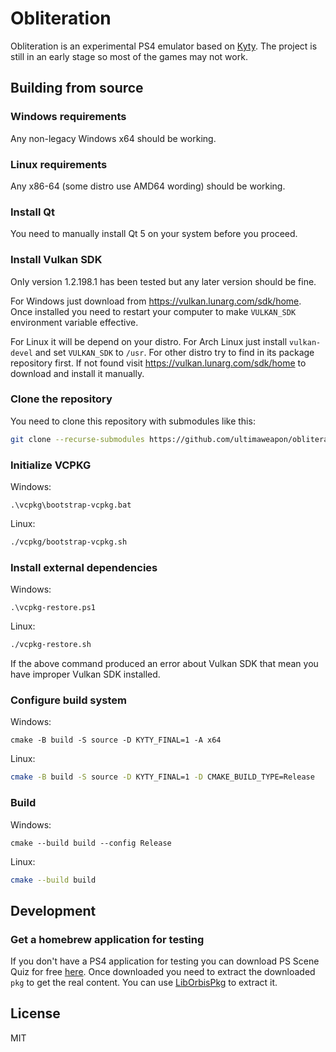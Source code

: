 # Obliteration

Obliteration is an experimental PS4 emulator based on [Kyty](https://github.com/InoriRus/Kyty). The project is still in an early stage so most of the games may not work.

## Building from source

### Windows requirements

Any non-legacy Windows x64 should be working.

### Linux requirements

Any x86-64 (some distro use AMD64 wording) should be working.

### Install Qt

You need to manually install Qt 5 on your system before you proceed.

### Install Vulkan SDK

Only version 1.2.198.1 has been tested but any later version should be fine.

For Windows just download from https://vulkan.lunarg.com/sdk/home. Once installed you need to restart your computer to make `VULKAN_SDK` environment variable effective.

For Linux it will be depend on your distro. For Arch Linux just install `vulkan-devel` and set `VULKAN_SDK` to `/usr`. For other distro try to find in its package repository first. If not found visit https://vulkan.lunarg.com/sdk/home to download and install it manually.

### Clone the repository

You need to clone this repository with submodules like this:

```sh
git clone --recurse-submodules https://github.com/ultimaweapon/obliteration.git
```

### Initialize VCPKG

Windows:

```pwsh
.\vcpkg\bootstrap-vcpkg.bat
```

Linux:

```sh
./vcpkg/bootstrap-vcpkg.sh
```

### Install external dependencies

Windows:

```pwsh
.\vcpkg-restore.ps1
```

Linux:

```sh
./vcpkg-restore.sh
```

If the above command produced an error about Vulkan SDK that mean you have improper Vulkan SDK installed.

### Configure build system

Windows:

```pwsh
cmake -B build -S source -D KYTY_FINAL=1 -A x64
```

Linux:

```sh
cmake -B build -S source -D KYTY_FINAL=1 -D CMAKE_BUILD_TYPE=Release
```

### Build

Windows:

```pwsh
cmake --build build --config Release
```

Linux:

```sh
cmake --build build
```

## Development

### Get a homebrew application for testing

If you don't have a PS4 application for testing you can download PS Scene Quiz for free [here](https://pkg-zone.com/details/LAPY10010). Once downloaded you need to extract the downloaded `pkg` to get the real content. You can use [LibOrbisPkg](https://github.com/OpenOrbis/LibOrbisPkg) to extract it.

## License

MIT
